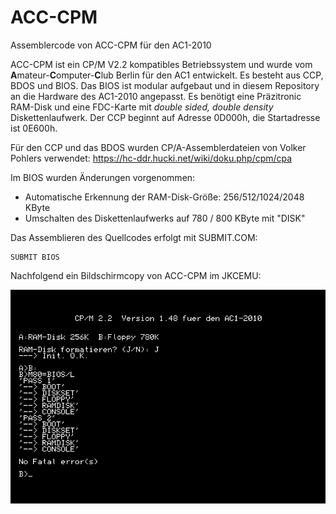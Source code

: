 # ACC-CPM
Assemblercode von ACC-CPM für den AC1-2010

ACC-CPM ist ein CP/M V2.2 kompatibles Betriebssystem und wurde vom **A**mateur-**C**omputer-**C**lub Berlin für den AC1 entwickelt.
Es besteht aus CCP, BDOS und BIOS.
Das BIOS ist modular aufgebaut und in diesem Repository an die Hardware des AC1-2010 angepasst.
Es benötigt eine Präzitronic RAM-Disk und eine FDC-Karte mit *double sided, double density* Diskettenlaufwerk.
Der CCP beginnt auf Adresse 0D000h, die Startadresse ist 0E600h.

Für den CCP und das BDOS wurden CP/A-Assemblerdateien von Volker Pohlers verwendet:
https://hc-ddr.hucki.net/wiki/doku.php/cpm/cpa

Im BIOS wurden Änderungen vorgenommen:
- Automatische Erkennung der RAM-Disk-Größe: 256/512/1024/2048 KByte
- Umschalten des Diskettenlaufwerks auf 780 / 800 KByte mit "DISK"

Das Assemblieren des Quellcodes erfolgt mit SUBMIT.COM:
```
SUBMIT BIOS
```

Nachfolgend ein Bildschirmcopy von ACC-CPM im JKCEMU:

![Bildschirmcopy von ACC-CPM](https://github.com/friedertonn/ACC-CPM/blob/main/Fotos/ACC-CPM.png?raw=true)

